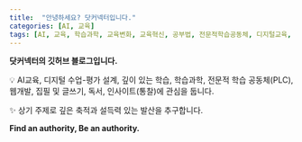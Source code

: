 ```yaml
---
title:  "안녕하세요? 닷커넥터입니다."
categories: [AI, 교육]
tags: [AI, 교육, 학습과학, 교육변화, 교육혁신, 공부법, 전문적학습공동체, 디지털교육, 교육공학, 수업철학, 인공지능, 디지털기반아날로그수업, 권위]
---
```


**닷커넥터의 깃허브 블로그입니다.** <br> 

💡 AI교육, 디지털 수업-평가 설계, 깊이 있는 학습, 학습과학, 전문적 학습 공동체(PLC), 웹개발, 집필 및 글쓰기, 독서, 인사이트(통찰)에 관심을 둡니다.

✨ 상기 주제로 깊은 축적과 설득력 있는 발산을 추구합니다.

**Find an authority, Be an authority.**
